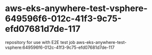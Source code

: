 # aws-eks-anywhere-test-vsphere-649596f6-012c-41f3-9c75-efd07681d7de-117
repository for use with E2E test job aws-eks-anywhere-test-vsphere:649596f6-012c-41f3-9c75-efd07681d7de-117
